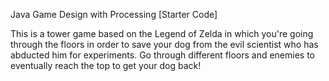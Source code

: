 Java Game Design with Processing [Starter Code]

This is a tower game based on the Legend of Zelda in which you're going through
the floors in order to save your dog from the evil scientist who has abducted 
him for experiments. Go through different floors and enemies to eventually reach 
the top to get your dog back! 
